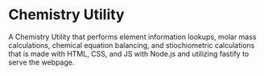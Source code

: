 # Chemistry Utility
A Chemistry Utility that performs element information lookups, molar mass calculations, chemical equation balancing, and stiochiometric calculations that is made with HTML, CSS, and JS with Node.js and utilizing fastify to serve the webpage.